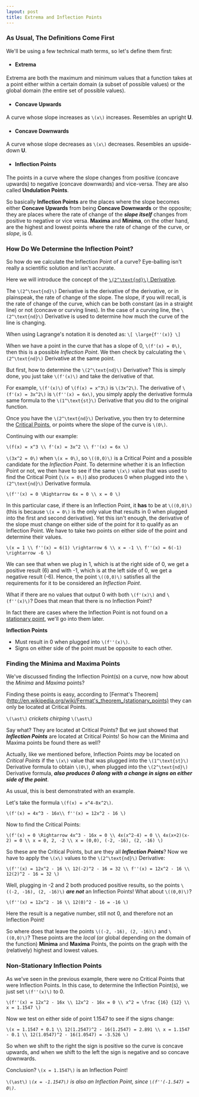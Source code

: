 ```yaml
---
layout: post
title: Extrema and Inflection Points
---
```

### As Usual, The Definitions Come First
We'll be using a few technical math terms, so let's define them first:

* #### Extrema
Extrema are both the maximum and minimum values that a function takes at a point either within a certain domain (a subset of possible values) or the global domain (the entire set of possible values).

<div id="box1" class="jxgbox"></div>
<script type="text/javascript">
 var board = JXG.JSXGraph.initBoard('box1', {boundingbox: [-0.2, 7, 1.2, -6], axis:true});
 var p1 = board.create('point', [0.1,6], {name:"Maxima"});
 var p2 = board.create('point', [0.3,-3.15], {name:"Minima"});
 board.create('functiongraph', [function(x){return Math.cos(3*3.14*x)/x;},0.1,1.1]);
</script>

* #### Concave Upwards
A curve whose slope increases as `\(x\)` increases. Resembles an upright **U**.
<div id="box3" class="jxgbox"></div>
<script type="text/javascript">
 var board = JXG.JSXGraph.initBoard('box3', {boundingbox: [-5, 5, 5, -5], axis:true});
 board.create('functiongraph', [function(x){return x*x;},-3,3]);
</script>

* #### Concave Downwards
A curve whose slope decreases as `\(x\)` decreases. Resembles an upside-down **U**.
<div id="box4" class="jxgbox"></div>
<script type="text/javascript">
 var board = JXG.JSXGraph.initBoard('box4', {boundingbox: [-5, 5, 5, -5], axis:true});
 board.create('functiongraph', [function(x){return -x*x;},-3,3]);
</script>


* #### Inflection Points
The points in a curve where the slope changes from positive (concave upwards) to negative (concave downwards) and vice-versa. They are also called **Undulation Points**.

<div id="box2" class="jxgbox"></div>
<script type="text/javascript">
 var board = JXG.JSXGraph.initBoard('box2', {boundingbox: [-5, 10, 5, -5], axis:true});
 var p1 = board.create('point', [0, 0], {name:"Inflection Point"});
 board.create('functiongraph', [function(x){return x*x*x;},-3,5]);
</script>

So basically **Inflection Points** are the places where the slope becomes either **Concave Upwards** from being **Concave Downwards** or the opposite; they are places where the rate of change of the ***slope itself*** changes from positive to negative or vice versa. **Maxima** and **Minima**, on the other hand, are the highest and lowest points where the rate of change of the curve, or *slope*, is 0.

### How Do We Determine the Inflection Point?
So how do we calculate the Inflection Point of a curve? Eye-balling isn't really a scientific solution and isn't accurate.

Here we will introduce the concept of the [`\(2^\text{nd}\)` Derivative](http://calculusapplets.com/secondderiv.html). 

The `\(2^\text{nd}\)` Derivative is the derivative of the derivative, or in plainspeak, the rate of change of the slope. The slope, if you will recall, is the rate of change of the curve, which can be both constant (as in a straight line) or not (concave or curving lines). In the case of a curving line, the `\(2^\text{nd}\)` Derivative is used to determine how much the curve of the line is changing.

When using Lagrange's notation it is denoted as:
`\[
  \large{f''(x)}
\]`

When we have a point in the curve that has a slope of 0, `\(f'(x) = 0\)`, then this is a possible *Inflection Point*. We then check by calculating the `\(2^\text{nd}\)` Derivative at the same point.

But first, how to determine the `\(2^\text{nd}\)` Derivative? This is simply done, you just take `\(f'(x)\)` and take the derivative of that. 

For example, `\(f'(x)\)` of `\(f(x) = x^3\)` is `\(3x^2\)`. The derivative of `\(f'(x) = 3x^2\)` is `\(f''(x) = 6x\)`, you simply apply the derivative formula same formula to the `\(1^\text{st}\)` Derivative that you did to the original function.

Once you have the `\(2^\text{nd}\)` Derivative, you then try to determine the [Critical Points](http://www.cliffsnotes.com/study_guide/Critical-Points.topicArticleId-39909,articleId-39888.html), or points where the slope of the curve is `\(0\)`. 

Continuing with our example:
 
`\(f(x) = x^3 \\
f'(x) = 3x^2 \\
f''(x) = 6x \)`

`\(3x^2 = 0\)` when `\(x = 0\)`, so `\((0,0)\)` is a Critical Point and a possible candidate for the *Inflection Point*. To determine whether it is an Inflection Point or not, we then have to see if the same `\(x\)` value that was used to find the Critical Point (`\(x = 0\)`) also produces 0 when plugged into the `\(2^\text{nd}\)` Derivative formula.

`\(f''(x) = 0 \Rightarrow 6x = 0 \\
x = 0 \)`

In this particular case, if there is an Inflection Point, it **has** to be at `\((0,0)\)` (this is because `\(x = 0\)` is the only value that results in 0 when plugged into the first and second derivative). Yet this isn't enough, the derivative of the slope must change on either side of the point for it to qualify as an Inflection Point. We have to take two points on either side of the point and determine their values.

`\(x = 1 \\
f''(x) = 6(1) \rightarrow 6 \\
x = -1 \\
f''(x) = 6(-1) \rightarrow -6
\)`

We can see that when we plug in 1, which is at the right side of 0, we get a positive result (6) and with -1, which is at the left side of 0, we get a negative result (-6). Hence, the point `\((0,0)\)` satisfies all the requirements for it to be considered an *Inflection Point*.

<div id="box5" class="jxgbox"></div>
<script type="text/javascript">
 var board = JXG.JSXGraph.initBoard('box5', {boundingbox: [-5, 5, 5, -5], axis:true});
 var p1 = board.create('point', [0,0], {name:"Inflection Point"});
 board.create('functiongraph', [function(x){return x*x*x;},-3,3]);
</script>


What if there are no values that output 0 with both `\(f'(x)\)` and `\(f''(x)\)`? Does that mean that there is no Inflection Point? 

In fact there are cases where the Inflection Point is not found on a [stationary point](http://en.wikipedia.org/wiki/Stationary_point), we'll go into them later.

**Inflection Points**

* Must result in 0 when plugged into `\(f''(x)\)`.
* Signs on either side of the point must be opposite to each other.

### Finding the Minima and Maxima Points
We've discussed finding the Inflection Point(s) on a curve, now how about the *Minima* and *Maxima* points?

Finding these points is easy, according to [Fermat's Theorem](http://en.wikipedia.org/wiki/Fermat's_theorem_(stationary_points) they can only be located at Critical Points.

`\(\ast\)` *crickets chirping* `\(\ast\)` 

Say what? They are located at Critical Points? But we just showed that ***Inflection Points*** are located at Critical Points! So how can the Minima and Maxima points be found there as well?

Actually, like we mentioned before, Inflection Points *may* be located on *Critical Points* if the `\(x\)` value that was plugged into the `\(1^\text{st}\)` Derivative formula to obtain `\(0\)`, when plugged into the `\(2^\text{nd}\)` Derivative formula, ***also produces 0 along with a change in signs on either side of the point***.

As usual, this is best demonstrated with an example.

Let's take the formula `\(f(x) = x^4-8x^2\)`.

`\(f'(x) = 4x^3 - 16x\\
f''(x) = 12x^2 - 16 \)`

Now to find the Critical Points:

`\(f'(x) = 0 \Rightarrow 4x^3 - 16x = 0 \\
4x(x^2-4) = 0 \\
4x(x+2)(x-2) = 0 \\
x = 0, 2, -2 \\
x = (0,0), (-2, -16), (2, -16) \)`

<div id="box6" class="jxgbox"></div>
<script type="text/javascript">
 var board = JXG.JSXGraph.initBoard('box6', {boundingbox: [-5, 5, 5, -20], axis:true});
 var p1 = board.create('point', [0,0], {name:"Critical Point"});
 var p2 = board.create('point', [-2,-16], {name:"Critical Point"});
 var p3 = board.create('point', [2,-16], {name:"Critical Point"});
 board.create();
</script>


So these are the Critical Points, but are they all ***Inflection Points***? Now we have to apply the `\(x\)` values to the `\(2^\text{nd}\)` Derivative:

`\(f''(x) = 12x^2 - 16 \\
12(-2)^2 - 16 = 32 \\
f''(x) = 12x^2 - 16 \\
12(2)^2 - 16 = 32 \)`

Well, plugging in -2  and 2 both produced positive results, so the points `\((-2, -16), (2, -16)\)` ***are not*** an Inflection Points! What about `\((0,0)\)`?

`\(f''(x) = 12x^2 - 16 \\
12(0)^2 - 16 = -16 \)`

Here the result is a negative number, still not 0, and therefore not an Inflection Point!

So where does that leave the points `\((-2, -16), (2, -16)\)` and `\((0,0)\)`? These points are the *local* (or global depending on the domain of the function) **Minima** and **Maxima** Points, the points on the graph with the (relatively) highest and lowest values.

### Non-Stationary Inflection Points
As we've seen in the previous example, there were no Critical Points that were Inflection Points. In this case, to determine the Inflection Point(s), we just set `\(f''(x)\)` to 0.

`\(f''(x) = 12x^2 - 16x \\
12x^2 - 16x = 0 \\
x^2 = \frac {16} {12} \\
x = 1.1547 \)`
 
Now we test on either side of point 1.1547 to see if the signs change:

`\(x = 1.1547 + 0.1 \\
12(1.2547)^2 - 16(1.2547) = 2.891 \\
x = 1.1547 - 0.1 \\
12(1.0547)^2 - 16(1.0547) = -3.526 \)`

So when we shift to the right the sign is positive so the curve is concave upwards, and when we shift to the left the sign is negative and so concave downwards.

Conclusion? `\(x = 1.1547\)` is an Inflection Point!

<div id="box7" class="jxgbox"></div>
<script type="text/javascript">
 var board = JXG.JSXGraph.initBoard('box7', {boundingbox: [-5, 5, 5, -20], axis:true});
 var p1 = board.create('point', [0,0], {name:"Maxima"});
 var p2 = board.create('point', [-2,-16], {name:"Minima"});
 var p3 = board.create('point', [2,-16], {name:"Minima"});
 var p4 = board.create('point', [1.547,-13.412], {name:"Inflection Point"});
 var p5 = board.create('point', [-1.547,-13.412], {name:"Inflection Point"});
 board.create('functiongraph', [function(x){return x*x*x*x-8*(x*x);},-3,3]);
</script>


`\(\ast\)` *`\(x = -1.1547\)` is also an Inflection Point, since `\(f''(-1.547) = 0\)`*.
